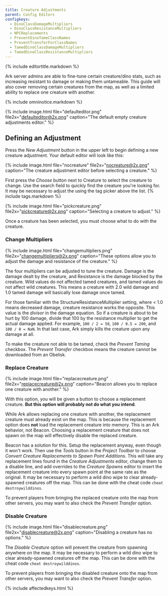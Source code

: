 ```yaml
---
title: Creature Adjustments
parent: Config Editors
configkeys:
  - DinoClassDamageMultipliers
  - DinoClassResistanceMultipliers
  - NPCReplacements
  - PreventDinoTameClassNames
  - PreventTransferForClassNames
  - TamedDinoClassDamageMultipliers
  - TamedDinoClassResistanceMultipliers
---
```

{% include editortitle.markdown %}

Ark server admins are able to fine-tune certain creature/dino stats, such as increasing resistant to damage or making them untameable. This guide will also cover removing certain creatures from the map, as well as a limited ability to replace one creature with another.

{% include omninotice.markdown %}

{% include image.html file="defaulteditor.png" file2x="defaulteditor@2x.png" caption="The default empty creature adjustments editor." %}

## Defining an Adjustment

Press the _New Adjustment_ button in the upper left to begin defining a new creature adjustment. Your default editor will look like this:

{% include image.html file="nocreature" file2x="nocreature@2x.png" caption="The creature adjustment editor before selecting a creature." %}

First press the _Choose_ button next to Creature to select the creature to change. Use the search field to quickly find the creature you're looking for. It may be necessary to adjust the using the tag picker above the list. {% include tags.markdown %}

{% include image.html file="pickcreature.png" file2x="pickcreature@2x.png" caption="Selecting a creature to adjust." %}

Once a creature has been selected, you must choose what to do with the creature.

### Change Multipliers

{% include image.html file="changemultipliers.png" file2x="changemultipliers@2x.png" caption="These options allow you to adjust the damage and resistance of the creature." %}

The four multipliers can be adjusted to tune the creature. Damage is the damage dealt by the creature, and Resistance is the damage blocked by the creature. Wild values do not affected tamed creatures, and tamed values do not affect wild creatures. This means a creature with 2.0 wild damage and 1.0 tamed damage will basically lose damage once tamed.

For those familiar with the StructureResistanceMultiplier setting, where < 1.0 means decreased damage, creature resistance works the opposite. This value is the _divisor_ in the damage equation. So if a creature is about to be hurt by 100 damage, divide that 100 by the resistance multiplier to get the actual damage applied. For example, `100 / 2 = 50`, `100 / 0.5 = 200`, and `100 / 0 = NaN`. In that last case, Ark simply kills the creature upon any damage at all.

To make the creature not able to be tamed, check the _Prevent Taming_ checkbox. The _Prevent Transfer_ checkbox means the creature cannot be downloaded from an Obelisk.

### Replace Creature

{% include image.html file="replacecreature.png" file2x="replacecreature@2x.png" caption="Beacon allows you to replace one creature with another." %}

With this option, you will be given a button to choose a replacement creature. **But this option will probably not do what you intend**.

While Ark allows replacing one creature with another, the replacement creature must already exist on the map. This is because the replacement option does **not** load the replacement creature into memory. This is an Ark behavior, not Beacon. Choosing a replacement creature that does not spawn on the map will effectively disable the replaced creature.

Beacon has a solution for this. Setup the replacement anyway, even though it won't work. Then use the _Tools_ button in the _Project Toolbar_ to choose _Convert Creature Replacements to Spawn Point Additions_. This will take any replacement lines found in the _Creature Adjustments_ editor, change them to a disable line, and add overrides to the _Creature Spawns_ editor to insert the replacement creature into every spawn point at the same rate as the original. It may be necessary to perform a wild dino wipe to clear already-spawned creatures off the map. This can be done with the cheat code `cheat destroywilddinos`.

To prevent players from bringing the replaced creature onto the map from other servers, you may want to also check the _Prevent Transfer_ option.

### Disable Creature

{% include image.html file="disablecreature.png" file2x="disablecreature@2x.png" caption="Disabling a creature has no options." %}

The _Disable Creature_ option will prevent the creature from spawning anywhere on the map. It may be necessary to perform a wild dino wipe to clear already-spawned creatures off the map. This can be done with the cheat code `cheat destroywilddinos`.

To prevent players from bringing the disabled creature onto the map from other servers, you may want to also check the _Prevent Transfer_ option.

{% include affectedkeys.html %}